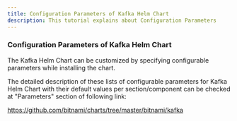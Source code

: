 ```yaml
---
title: Configuration Parameters of Kafka Helm Chart
description: This tutorial explains about Configuration Parameters
---
```



### Configuration Parameters of Kafka Helm Chart

The Kafka Helm Chart can be customized by specifying configurable parameters while installing the chart.

The detailed description of these lists of configurable parameters for Kafka Helm Chart with their default values per section/component can be checked at "Parameters" section of following link:

https://github.com/bitnami/charts/tree/master/bitnami/kafka
